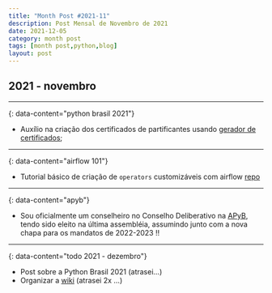 ```yaml
---
title: "Month Post #2021-11"
description: Post Mensal de Novembro de 2021
date: 2021-12-05
category: month post
tags: [month post,python,blog]
layout: post
---
```


## 2021 - novembro

---
{: data-content="python brasil 2021"}

* Auxílio na criação dos certificados de partificantes usando [gerador de certificados](https://github.com/gabubellon/certificates-google-sheets-generator/tree/pybr2021);

---
{: data-content="airflow 101"}

* Tutorial básico de criação de `operators` customizáveis com airflow [repo](https://github.com/gabubellon/airflow-101)

---
{: data-content="apyb"}

* Sou oficialmente um conselheiro no Conselho Deliberativo na [APyB](https://twitter.com/apyb/status/1466053867150491650), tendo sido eleito na última assembléia, assumindo junto com a nova chapa para os mandatos de 2022-2023 !!

---
{: data-content="todo 2021 - dezembro"}
* Post sobre a Python Brasil 2021 (atrasei...)
* Organizar a [wiki](/wiki) (atrasei 2x ...)

